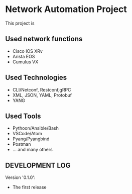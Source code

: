 # Network Automation Project
This project is

## Used network functions
- Cisco IOS XRv
- Arista EOS
- Cumulus VX

## Used Technologies 
- CLI/Netconf, Restconf,gRPC
- XML, JSON, YAML, Protobuf
- YANG

## Used Tools
- Pythoon/Ansible/Bash
- VSCode/Atom
- Pyang/Pyangbind
- Postman
- ... and many others

## DEVELOPMENT LOG
Version '0.1.0':
- The first release
